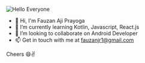 ![Hello Everyone](https://i.ibb.co/GVm5YKr/1500x500.jpg)

- 🤗 Hi, I'm Fauzan Aji Prayoga
- 🌱 I’m currently learning Kotlin, Javascript, React.js
- 👯 I’m looking to collaborate on Android Developer
- 📫 Get in touch with me at fauzanjr1@gmail.com

Cheers 😄✌
